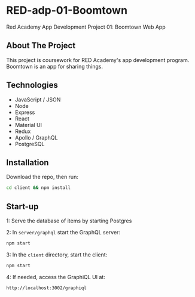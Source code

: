 # RED-adp-01-Boomtown

Red Academy App Development Project 01: Boomtown Web App

## About The Project

This project is coursework for RED Academy's app development program. Boomtown is an app for sharing things.

## Technologies

* JavaScript / JSON
* Node
* Express
* React
* Material UI
* Redux
* Apollo / GraphQL
* PostgreSQL

## Installation

Download the repo, then run:

```bash
cd client && npm install
```

## Start-up

1: Serve the database of items by starting Postgres

2: In `server/graphql` start the GraphQL server:

```bash
npm start
```

3: In the `client` directory, start the client:

```bash
npm start
```

4: If needed, access the GraphiQL UI at:

```
http://localhost:3002/graphiql
```
